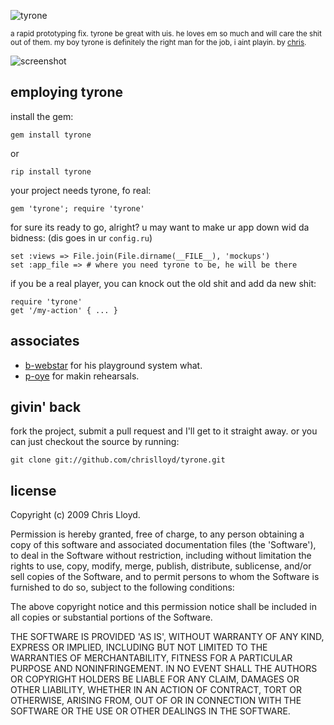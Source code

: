 ![tyrone](http://github.com/chrislloyd/tyrone/raw/master/logo.png)

<small>a rapid prototyping fix. tyrone be great with uis. he loves em so much and will care the shit out of them. my boy tyrone is definitely the right man for the job, i aint playin. by [chris](http://chrislloyd.com.au).</small>

![screenshot](http://cloud.github.com/downloads/chrislloyd/tyrone/tyrone-0.1.0.png)

## employing tyrone

install the gem:

    gem install tyrone

or

    rip install tyrone

your project needs tyrone, fo real:

    gem 'tyrone'; require 'tyrone'

for sure its ready to go, alright? u may want to make ur app down wid da bidness: (dis goes in ur `config.ru`)

    set :views => File.join(File.dirname(__FILE__), 'mockups')
    set :app_file => # where you need tyrone to be, he will be there

if you be a real player, you can knock out the old shit and add da new shit:

    require 'tyrone'
    get '/my-action' { ... }

## associates

* [b-webstar](http://plus2.com.au) for his playground system what.
* [p-oye](http://github.com/philoye) for makin rehearsals.

## givin' back

fork the project, submit a pull request and I'll get to it straight away. or you can just checkout the source by running:

    git clone git://github.com/chrislloyd/tyrone.git

## license

Copyright (c) 2009 Chris Lloyd.

Permission is hereby granted, free of charge, to any person obtaining a copy of this software and associated documentation files (the 'Software'), to deal in the Software without restriction, including without limitation the rights to use, copy, modify, merge, publish, distribute, sublicense, and/or sell copies of the Software, and to permit persons to whom the Software is furnished to do so, subject to the following conditions:

The above copyright notice and this permission notice shall be included in all copies or substantial portions of the Software.

THE SOFTWARE IS PROVIDED 'AS IS', WITHOUT WARRANTY OF ANY KIND, EXPRESS OR IMPLIED, INCLUDING BUT NOT LIMITED TO THE WARRANTIES OF MERCHANTABILITY, FITNESS FOR A PARTICULAR PURPOSE AND NONINFRINGEMENT. IN NO EVENT SHALL THE AUTHORS OR COPYRIGHT HOLDERS BE LIABLE FOR ANY CLAIM, DAMAGES OR OTHER LIABILITY, WHETHER IN AN ACTION OF CONTRACT, TORT OR OTHERWISE, ARISING FROM, OUT OF OR IN CONNECTION WITH THE SOFTWARE OR THE USE OR OTHER DEALINGS IN THE SOFTWARE.

